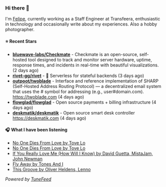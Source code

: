 ### Hi there 👋

I'm [Felipe](https://felipevm.com), currently working as a Staff Engineer at Transfeera, enthusiastic in technology and occasionally write about my experiences. Also a hobby photographer.

#### ⭐ Recent Stars
- **[bluewave-labs/Checkmate](https://github.com/bluewave-labs/Checkmate)** - Checkmate is an open-source, self-hosted tool designed to track and monitor server hardware, uptime, response times, and incidents in real-time with beautiful visualizations. (2 days ago)
- **[rivet-gg/rivet](https://github.com/rivet-gg/rivet)** - 🔩 Serverless for stateful backends (3 days ago)
- **[outpoot/twoblade](https://github.com/outpoot/twoblade)** - Interface and reference implementation of SHARP (Self-Hosted Address Routing Protocol) — a decentralized email system that uses the # symbol for addressing (e.g., user#domain.com). https://twoblade.com (4 days ago)
- **[flowglad/flowglad](https://github.com/flowglad/flowglad)** - Open source payments &#43; billing infrastructure (4 days ago)
- **[deskmatik/deskmatik](https://github.com/deskmatik/deskmatik)** - Open source smart desk controller https://deskmatik.com (4 days ago)

#### 🎧 What I have been listening
- [No One Dies From Love by Tove Lo](https://open.spotify.com/track/51DXwluqCo7bx4QAFuGoEm)
- [No One Dies From Love by Tove Lo](https://open.spotify.com/track/51DXwluqCo7bx4QAFuGoEm)
- [If You Really Love Me (How Will I Know) by David Guetta, MistaJam, John Newman](https://open.spotify.com/track/5TnF44IQRsopRNa63BEyFd)
- [Fly Away by Tones And I](https://open.spotify.com/track/5ri4zqtWhG07hIuNNDWP76)
- [This Groove by Oliver Heldens, Lenno](https://open.spotify.com/track/6ZvLKwgPKlyZtDPkTWjPI7)

_Powered by [TuneFeed](https://tunefeed.app?ref=github.com)_
